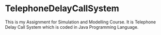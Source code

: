 # TelephoneDelayCallSystem

This is my Assignment for Simulation and Modelling Course.
It is Telephone Delay Call System which is coded in Java Programming Language.
